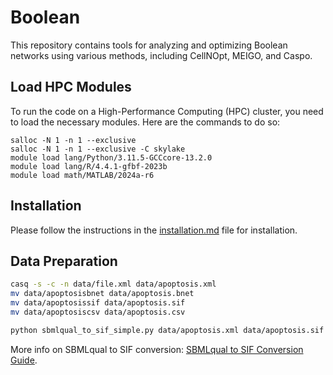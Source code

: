 # Boolean

This repository contains tools for analyzing and optimizing Boolean networks using various methods, including CellNOpt, MEIGO, and Caspo.


## Load HPC Modules
To run the code on a High-Performance Computing (HPC) cluster, you need to load the necessary modules. Here are the commands to do so:
```
salloc -N 1 -n 1 --exclusive
salloc -N 1 -n 1 --exclusive -C skylake
module load lang/Python/3.11.5-GCCcore-13.2.0
module load lang/R/4.4.1-gfbf-2023b
module load math/MATLAB/2024a-r6
```
## Installation
Please follow the instructions in the [installation.md](doc/installation.md) file for installation.

## Data Preparation
```bash
casq -s -c -n data/file.xml data/apoptosis.xml
mv data/apoptosisbnet data/apoptosis.bnet
mv data/apoptosissif data/apoptosis.sif
mv data/apoptosiscsv data/apoptosis.csv

python sbmlqual_to_sif_simple.py data/apoptosis.xml data/apoptosis.sif
```
More info on SBMLqual to SIF conversion: [SBMLqual to SIF Conversion Guide](doc/SBMLqual_to_SIF_Guide.md).

